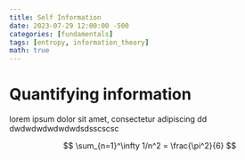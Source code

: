 ```yaml
---
title: Self Information
date: 2023-07-29 12:00:00 -500
categories: [fundamentals]
tags: [entropy, information_theory]
math: true
---
```


# Quantifying information

lorem ipsum dolor sit amet, consectetur adipiscing
dd
dwdwdwdwdwdwdsdsscscsc


$$ \sum_{n=1}^\infty 1/n^2 = \frac{\pi^2}{6} $$